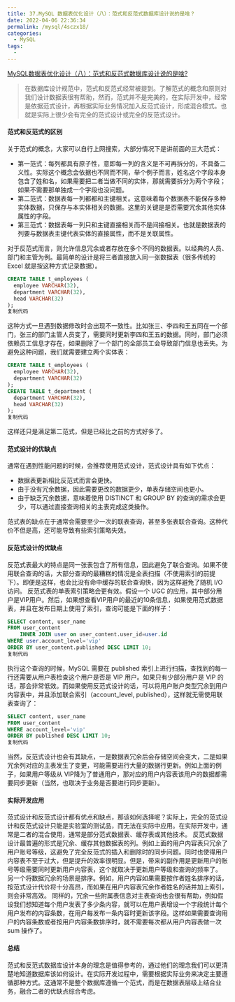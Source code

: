 ```yaml
---
title: 37.MySQL 数据表优化设计（八）：范式和反范式数据库设计说的是啥？
date: 2022-04-06 22:36:34
permalink: /mysql/4sczx18/
categories: 
  - MySQL
tags: 
  - 
---
```


[MySQL数据表优化设计（八）：范式和反范式数据库设计说的是啥?](https://juejin.cn/post/6971025986687074335)

> 在数据库设计规范中，范式和反范式经常被提到。了解范式的概念和原则对我们设计数据表很有帮助，然而，范式并不是完美的，在实际开发中，经常是依据范式设计，再根据实际业务情况加入反范式设计，形成混合模式。也就是实际上很少会有完全的范式设计或完全的反范式设计。

#### 范式和反范式的区别

关于范式的概念，大家可以自行上网搜索，大部分情况下是讲前面的三大范式：

- 第一范式：每列都具有原子性，意即每一列的含义是不可再拆分的，不具备二义性。实际这个概念会依据也不同而不同，举个例子而言，姓名这个字段本身包含了姓和名，如果需要把二者当做不同的实体，那就需要拆分为两个字段；如果不需要那单独成一个字段也没问题。
- 第二范式：数据表每一列都都和主键相关。这意味着每个数据表不能保存多种实体数据，只保存与本实体相关的数据。这里的关键是是否需要冗余其他实体属性的字段。
- 第三范式：数据表每一列只和主键直接相关而不是间接相关。也就是数据表的列要与数据表主键代表实体的直接属性，而不是关联属性。

对于反范式而言，则允许信息冗余或者存放在多个不同的数据表。以经典的人员、部门和主管为例。最简单的设计是将三者直接放入同一张数据表（很多传统的 Excel 就是按这种方式记录数据）。

```sql
CREATE TABLE t_employees (
  employee VARCHAR(32),
  department VARCHAR(32),
  head VARCHAR(32)
);
复制代码
```

这种方式一旦遇到数据修改时会出现不一致性。比如张三、李四和王五同在一个部门，张三的部门主管人员变了，需要同时更新李四和王五的数据。同时，部门必须依赖员工信息才存在，如果删除了一个部门的全部员工会导致部门信息也丢失。为避免这种问题，我们就需要建立两个实体表：

```sql
CREATE TABLE t_employees (
  employee VARCHAR(32),
  department VARCHAR(32)
);
CREATE TABLE t_department (
  department VARCHAR(32),
  head VARCHAR(32)
);
复制代码
```

这样还只是满足第二范式，但是已经比之前的方式好多了。

#### 范式设计的优缺点

通常在遇到性能问题的时候，会推荐使用范式设计，范式设计具有如下优点：

- 数据表更新相比反范式而言会更快。
- 由于没有冗余数据，因此需要更改的数据更少，单表存储空间也更小。
- 由于缺乏冗余数据，意味着使用 DISTINCT 和 GROUP BY 的查询的需求会更少，可以通过直接查询相关的主表完成这类操作。

范式表的缺点在于通常会需要至少一次的联表查询，甚至多张表联合查询。这种代价不但是高，还可能导致有些索引策略失效。

#### 反范式设计的优缺点

反范式表最大的特点是同一张表包含了所有信息，因此避免了联合查询。如果不使用联合查询的话，大部分查询的最糟糕的情况是全表扫描（不使用索引的前提下）。即便是这样，也会比没有命中缓存的联合查询快，因为这样避免了随机 I/O 访问。 反范式表的单表索引策略会更有效。假设一个 UGC 的应用，其中部分用户是VIP用户。然后，如果想查看VIP用户的最近的10条信息，如果使用范式数据表，并且在发布日期上使用了索引，查询可能是下面的样子：

```sql
SELECT content, user_name
FROM user_content
    INNER JOIN user on user_content.user_id=user.id
WHERE user.account_level='vip'
ORDER BY user_content.published DESC LIMIT 10;
复制代码
```

执行这个查询的时候，MySQL 需要在 published 索引上进行扫描，查找到的每一行还需要从用户表检查这个用户是否是 VIP 用户。如果只有少部分用户是 VIP 的话，那会非常低效。而如果使用反范式设计的话，可以将用户账户类型冗余到用户内容表中，并且添加联合索引（account_level, published），这样就无需使用联表查询了：

```sql
SELECT content, user_name
FROM user_content
WHERE account_level='vip'
ORDER BY published DESC LIMIT 10;
复制代码
```

当然，反范式设计也会有其缺点，一是数据表冗余后会存储空间会变大，二是如果冗余列对应的主表发生了变更，可能需要进行大量的数据行更新。例如上面的例子，如果用户等级从 VIP降为了普通用户，那对应的用户内容表该用户的数据都需要同步更新（当然，也取决于业务是否要进行同步更新）。

#### 实际开发应用

范式设计和反范式设计都有优点和缺点，那该如何选择呢？实际上，完全的范式设计和反范式设计只能是实验室的测试品，而无法在实际中应用。在实际开发中，通常是二者的混合使用，通常是部分范式数据表、缓存表或其他技术。 反范式数据设计最普遍的形式是冗余、缓存其他数据表的列。例如上面的用户内容表只冗余了用户账号等级，这避免了完全反范式的插入和删除时的同步问题。同时也使得用户内容表不至于过大，但是提升的效率很明显。但是，带来的副作用是更新用户的账号等级需要同时更新用户内容表，这个就取决于更新用户等级和查询的频率了。 另一个将数据冗余的场景是排序。例如，用户内容如果需要按作者姓名排序的话，按范式设计代价将十分高昂，而如果在用户内容表冗余作者姓名的话并加上索引，则会非常高效。 同样的，冗余一些附属表信息对主表查询也会很有帮助，例如假设我们想知道每个用户发表了多少条内容，就可以在用户表增设一个字段统计每个用户发布的内容条数，在用户每发布一条内容时更新该字段。这样如果需要查询用户的内容条数或者按用户内容条数排序时，就不需要每次都从用户内容表做一次 sum 操作了。

#### 总结

范式和反范式数据库设计本身的理念是值得参考的，通过他们的理念我们可以更清楚地知道数据库该如何设计。在实际开发过程中，需要根据实际业务来决定主要遵循那种方式。这通常不是整个数据库遵循一个范式，而是在数据表层级上结合业务，融合二者的优缺点综合考虑。
